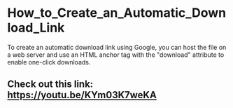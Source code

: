 # How_to_Create_an_Automatic_Download_Link
To create an automatic download link using Google, you can host the file on a web server and use an HTML anchor tag with the "download" attribute to enable one-click downloads.

## Check out this link: https://youtu.be/KYm03K7weKA

